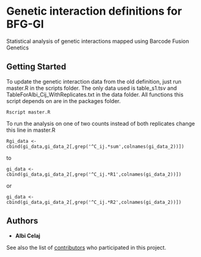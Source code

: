 # Genetic interaction definitions for BFG-GI

Statistical analysis of genetic interactions mapped using Barcode Fusion Genetics

## Getting Started

To update the genetic interaction data from the old definition, just run master.R in the scripts folder.  The only data used is table_s1.tsv and TableForAlbi_Cij_WithReplicates.txt in the data folder.  All functions this script depends on are in the packages folder.  

```
Rscript master.R
```

To run the analysis on one of two counts instead of both replicates change this line in master.R

```
Rgi_data <- cbind(gi_data,gi_data_2[,grep('^C_ij.*sum',colnames(gi_data_2))])
```

to
```
gi_data <- cbind(gi_data,gi_data_2[,grep('^C_ij.*R1',colnames(gi_data_2))])

```
or
```
gi_data <- cbind(gi_data,gi_data_2[,grep('^C_ij.*R2',colnames(gi_data_2))])
```


## Authors

* **Albi Celaj**

See also the list of [contributors](https://github.com/your/project/contributors) who participated in this project.
